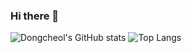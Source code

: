 ### Hi there 👋

![Dongcheol's GitHub stats](https://github-readme-stats.vercel.app/api?username=StdDongcheol&show_icons=true&theme=highcontrast)
![Top Langs](https://github-readme-stats.vercel.app/api/top-langs/?username=StdDongcheol&layout=compact&theme=onedark)
